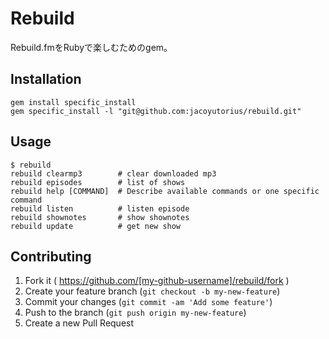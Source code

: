 # Rebuild

Rebuild.fmをRubyで楽しむためのgem。


## Installation

```shell
gem install specific_install
gem specific_install -l "git@github.com:jacoyutorius/rebuild.git"
```

## Usage

```shell
$ rebuild
rebuild clearmp3        # clear downloaded mp3
rebuild episodes        # list of shows
rebuild help [COMMAND]  # Describe available commands or one specific command
rebuild listen          # listen episode
rebuild shownotes       # show shownotes
rebuild update          # get new show
```

## Contributing

1. Fork it ( https://github.com/[my-github-username]/rebuild/fork )
2. Create your feature branch (`git checkout -b my-new-feature`)
3. Commit your changes (`git commit -am 'Add some feature'`)
4. Push to the branch (`git push origin my-new-feature`)
5. Create a new Pull Request
